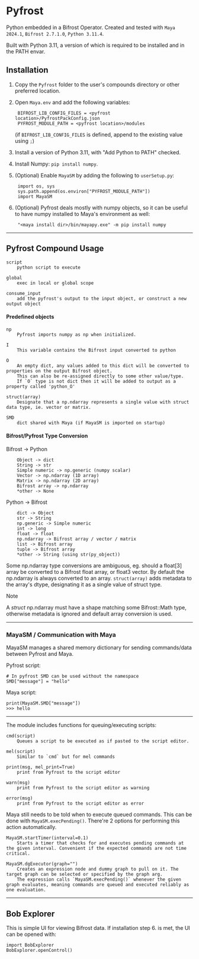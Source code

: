 # Pyfrost
Python embedded in a Bifrost Operator. Created and tested with `Maya 2024.1`, `Bifrost 2.7.1.0`, `Python 3.11.4`.

Built with Python 3.11, a version of which is required to be installed and in the PATH envar.

## Installation

1. Copy the `Pyfrost` folder to the user's compounds directory or other preferred location.
2. Open `Maya.env` and add the following variables:

        BIFROST_LIB_CONFIG_FILES = <pyfrost location>/PyfrostPackConfig.json
        PYFROST_MODULE_PATH = <pyfrost location>/modules
    (if `BIFROST_LIB_CONFIG_FILES` is defined, append to the existing value using `;`)


3. Install a version of Python 3.11, with "Add Python to PATH" checked.
4. Install Numpy: `pip install numpy`.
5. (Optional) Enable `MayaSM` by adding the following to `userSetup.py`:

        import os, sys
        sys.path.append(os.environ["PYFROST_MODULE_PATH"])
        import MayaSM
   
6. (Optional) Pyfrost deals mostly with numpy objects, so it can be useful to have numpy installed to Maya's environment as well:

        "<maya install dir>/bin/mayapy.exe" -m pip install numpy

___

## Pyfrost Compound Usage

```
script
    python script to execute

global
    exec in local or global scope

consume_input
    add the pyfrost's output to the input object, or construct a new output object
```

#### Predefined objects

```
np
    Pyfrost imports numpy as np when initialized.

I
    This variable contains the Bifrost input converted to python

O
    An empty dict, any values added to this dict will be converted to properties on the output Bifrost object.
    This can also be re-assigned directly to some other value/type.
    If `O` type is not dict then it will be added to output as a property called 'python_O'

struct(array)
    Designate that a np.ndarray represents a single value with struct data type, ie. vector or matrix.

SMD
    dict shared with Maya (if MayaSM is imported on startup)
```

#### Bifrost/Pyfrost Type Conversion

Bifrost -> Python
```
    Object -> dict
    String -> str
    Simple numeric -> np.generic (numpy scalar)
    Vector -> np.ndarray (1D array)
    Matrix -> np.ndarray (2D array)
    Bifrost array -> np.ndarray
    *other -> None
```

Python -> Bifrost
```
    dict -> Object
    str -> String
    np.generic -> Simple numeric
    int -> long
    float -> float
    np.ndarray -> Bifrost array / vector / matrix
    list -> Bifrost array
    tuple -> Bifrost array
    *other -> String (using str(py_object))
```

Some np.ndarray type conversions are ambiguous, eg. should a float[3] array be converted to a Bifrost float array, or float3 vector.
By default the np.ndarray is always converted to an array. `struct(array)` adds metadata to the array's dtype, designating it as a single value of struct type. 

> [!NOTE]
> A _struct_ np.ndarray must have a shape matching some Bifrost::Math type, otherwise metadata is ignored and default array conversion is used.

___

### MayaSM / Communication with Maya
MayaSM manages a shared memory dictionary for sending commands/data between Pyfrost and Maya.

Pyfrost script:

    # In pyfrost SMD can be used without the namespace
    SMD["message"] = "hello"

Maya script:

    print(MayaSM.SMD["message"])
    >>> hello
    
___

The module includes functions for queuing/executing scripts:

```
cmd(script)
    Queues a script to be executed as if pasted to the script editor.

mel(script)
    Similar to `cmd` but for mel commands

print(msg, mel_print=True)
    print from Pyfrost to the script editor

warn(msg)
    print from Pyfrost to the script editor as warning

error(msg)
    print from Pyfrost to the script editor as error
```

Maya still needs to be told when to execute queued commands. This can be done with `MayaSM.execPending()`. There're 2 options for performing this action automatically.

```
MayaSM.startTimer(interval=0.1)
    Starts a timer that checks for and executes pending commands at the given interval. Convenient if the expected commands are not time critical.

MayaSM.dgExecutor(graph="")
    Creates an expression node and dummy graph to pull on it. The target graph can be selected or specified by the graph arg.
    The expression calls `MayaSM.execPending()` whenever the given graph evaluates, meaning commands are queued and executed reliably as one evaluation.
```
___

## Bob Explorer
This is simple UI for viewing Bifrost data. If installation step 6. is met, the UI can be opened with:

    import BobExplorer
    BobExplorer.openControl()
